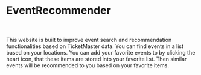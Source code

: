 # EventRecommender
<br>
<br>
This website is built to improve event search and recommendation functionalities based on TicketMaster data. You can find events in a list based on your locations. You can add your favorite events to by clicking the heart icon, that these items are stored into your favorite list. Then similar events will be recommended to you based on your favorite items.

